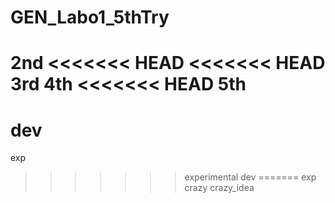 # GEN_Labo1_5thTry

2nd
<<<<<<< HEAD
<<<<<<< HEAD
3rd
4th
<<<<<<< HEAD
5th
=======
dev
=======
exp
>>>>>>> experimental
>>>>>>> dev
=======
exp
crazy
>>>>>>> crazy_idea
